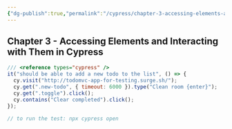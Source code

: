 ```yaml
---
{"dg-publish":true,"permalink":"/cypress/chapter-3-accessing-elements-and-interacting-with-them-in-cypress/","tags":["cypress"],"created":"","updated":""}
---
```


## Chapter 3 - Accessing Elements and Interacting with Them in Cypress

```js
/// <reference types="cypress" />
it("should be able to add a new todo to the list", () => {
  cy.visit("http://todomvc-app-for-testing.surge.sh/");
  cy.get(".new-todo", { timeout: 6000 }).type("Clean room {enter}");
  cy.get(".toggle").click();
  cy.contains("Clear completed").click();
});

// to run the test: npx cypress open

```